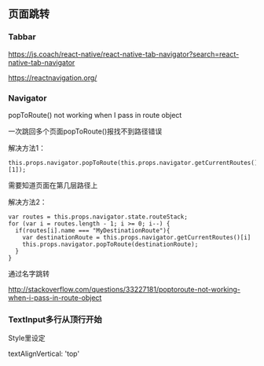 ## 页面跳转

### Tabbar

https://js.coach/react-native/react-native-tab-navigator?search=react-native-tab-navigator

https://reactnavigation.org/



### Navigator

popToRoute\(\) not working when I pass in route object

一次跳回多个页面popToRoute\(\)报找不到路径错误

解决方法1：

```
this.props.navigator.popToRoute(this.props.navigator.getCurrentRoutes()[1]);
```

需要知道页面在第几层路径上

解决方法2：

```
var routes = this.props.navigator.state.routeStack;
for (var i = routes.length - 1; i >= 0; i--) {
  if(routes[i].name === "MyDestinationRoute"){
    var destinationRoute = this.props.navigator.getCurrentRoutes()[i]
    this.props.navigator.popToRoute(destinationRoute);
  }
}
```

通过名字跳转

http://stackoverflow.com/questions/33227181/poptoroute-not-working-when-i-pass-in-route-object

### TextInput多行从顶行开始

Style里设定

textAlignVertical: 'top'



